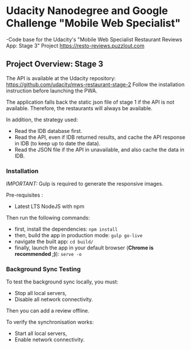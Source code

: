 # Udacity Nanodegree and Google Challenge "Mobile Web Specialist"

-Code base for the Udacity's "Mobile Web Specialist Restaurant Reviews App: Stage 3" Project https://resto-reviews.puzzlout.com

## Project Overview: Stage 3

The API is available at the Udacity repository: https://github.com/udacity/mws-restaurant-stage-2
Follow the installation instruction before launching the PWA.

The application falls back the static json file of stage 1 if the API is not available. Therefore, the restaurants will always be available.

In addition, the strategy used:

- Read the IDB database first.
- Read the API, even if IDB returned results, and cache the API response in IDB (to keep up to date the data).
- Read the JSON file if the API in unavailable, and also cache the data in IDB.

### Installation

_IMPORTANT:_ Gulp is required to generate the responsive images.

Pre-requisites :

- Latest LTS NodeJS with npm

Then run the following commands:

- first, install the dependencies: `npm install`
- then, build the app in production mode: `gulp go-live`
- navigate the built app: `cd build/`
- finally, launch the app in your default browser (**Chrome is recommended ;)**): `serve -o`

### Background Sync Testing

To test the background sync locally, you must:

- Stop all local servers,
- Disable all network connectivity.

Then you can add a review offline.

To verify the synchronisation works:

- Start all local servers,
- Enable network connectivity.
